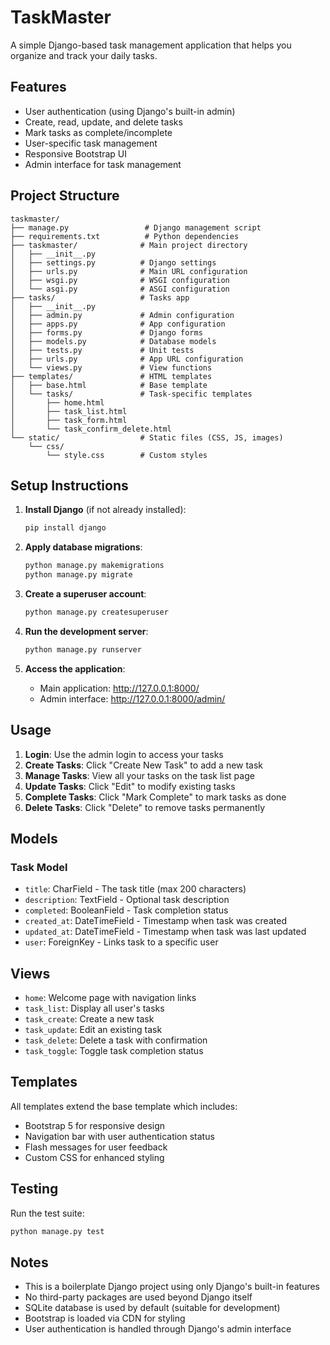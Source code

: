 # TaskMaster

A simple Django-based task management application that helps you organize and track your daily tasks.

## Features

-   User authentication (using Django's built-in admin)
-   Create, read, update, and delete tasks
-   Mark tasks as complete/incomplete
-   User-specific task management
-   Responsive Bootstrap UI
-   Admin interface for task management

## Project Structure

```
taskmaster/
├── manage.py                 # Django management script
├── requirements.txt          # Python dependencies
├── taskmaster/              # Main project directory
│   ├── __init__.py
│   ├── settings.py          # Django settings
│   ├── urls.py              # Main URL configuration
│   ├── wsgi.py              # WSGI configuration
│   └── asgi.py              # ASGI configuration
├── tasks/                   # Tasks app
│   ├── __init__.py
│   ├── admin.py             # Admin configuration
│   ├── apps.py              # App configuration
│   ├── forms.py             # Django forms
│   ├── models.py            # Database models
│   ├── tests.py             # Unit tests
│   ├── urls.py              # App URL configuration
│   └── views.py             # View functions
├── templates/               # HTML templates
│   ├── base.html            # Base template
│   └── tasks/               # Task-specific templates
│       ├── home.html
│       ├── task_list.html
│       ├── task_form.html
│       └── task_confirm_delete.html
└── static/                  # Static files (CSS, JS, images)
    └── css/
        └── style.css        # Custom styles
```

## Setup Instructions

1. **Install Django** (if not already installed):

    ```bash
    pip install django
    ```

2. **Apply database migrations**:

    ```bash
    python manage.py makemigrations
    python manage.py migrate
    ```

3. **Create a superuser account**:

    ```bash
    python manage.py createsuperuser
    ```

4. **Run the development server**:

    ```bash
    python manage.py runserver
    ```

5. **Access the application**:
    - Main application: http://127.0.0.1:8000/
    - Admin interface: http://127.0.0.1:8000/admin/

## Usage

1. **Login**: Use the admin login to access your tasks
2. **Create Tasks**: Click "Create New Task" to add a new task
3. **Manage Tasks**: View all your tasks on the task list page
4. **Update Tasks**: Click "Edit" to modify existing tasks
5. **Complete Tasks**: Click "Mark Complete" to mark tasks as done
6. **Delete Tasks**: Click "Delete" to remove tasks permanently

## Models

### Task Model

-   `title`: CharField - The task title (max 200 characters)
-   `description`: TextField - Optional task description
-   `completed`: BooleanField - Task completion status
-   `created_at`: DateTimeField - Timestamp when task was created
-   `updated_at`: DateTimeField - Timestamp when task was last updated
-   `user`: ForeignKey - Links task to a specific user

## Views

-   `home`: Welcome page with navigation links
-   `task_list`: Display all user's tasks
-   `task_create`: Create a new task
-   `task_update`: Edit an existing task
-   `task_delete`: Delete a task with confirmation
-   `task_toggle`: Toggle task completion status

## Templates

All templates extend the base template which includes:

-   Bootstrap 5 for responsive design
-   Navigation bar with user authentication status
-   Flash messages for user feedback
-   Custom CSS for enhanced styling

## Testing

Run the test suite:

```bash
python manage.py test
```

## Notes

-   This is a boilerplate Django project using only Django's built-in features
-   No third-party packages are used beyond Django itself
-   SQLite database is used by default (suitable for development)
-   Bootstrap is loaded via CDN for styling
-   User authentication is handled through Django's admin interface
